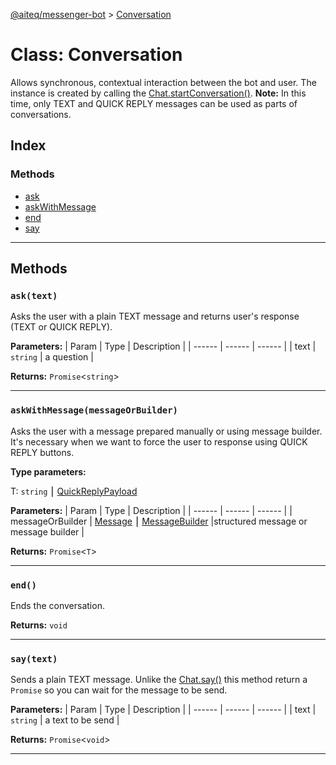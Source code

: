 [@aiteq/messenger-bot](../README.md) > [Conversation](../classes/conversation.md)

# Class: Conversation
Allows synchronous, contextual interaction between the bot and user. The instance is created by calling the [Chat.startConversation()](./chat.md#startConversation). **Note:** In this time, only TEXT and QUICK REPLY messages can be used as parts of conversations.

## Index

### Methods
* [ask](conversation.md#ask)
* [askWithMessage](conversation.md#askwithmessage)
* [end](conversation.md#end)
* [say](conversation.md#say)
---
## Methods
<a id="ask"></a>
###  `ask(text)`
Asks the user with a plain TEXT message and returns user's response (TEXT or QUICK REPLY).

**Parameters:**
| Param | Type | Description |
| ------ | ------ | ------ |
| text | `string`   |  a question |

**Returns:** `Promise`<`string`>
___

<a id="askwithmessage"></a>
###  `askWithMessage(messageOrBuilder)`
Asks the user with a message prepared manually or using message builder. It's necessary when we want to force the user to response using QUICK REPLY buttons.

**Type parameters:**

T:  `string` ⎮ [QuickReplyPayload](../interfaces/webhook.quickreplypayload.md)

**Parameters:**
| Param | Type | Description |
| ------ | ------ | ------ |
| messageOrBuilder | [Message](../modules/send.md#message) ⎮ [MessageBuilder](messagebuilder.md) |structured message or message builder |

**Returns:** `Promise`<`T`>
___

<a id="end"></a>
###  `end()`
Ends the conversation.

**Returns:** `void`
___

<a id="say"></a>
###  `say(text)`
Sends a plain TEXT message. Unlike the [Chat.say()](./chat.md#say) this method return a `Promise` so you can wait for the message to be send.

**Parameters:**
| Param | Type | Description |
| ------ | ------ | ------ |
| text | `string` | a text to be send |

**Returns:** `Promise`<`void`>
___

